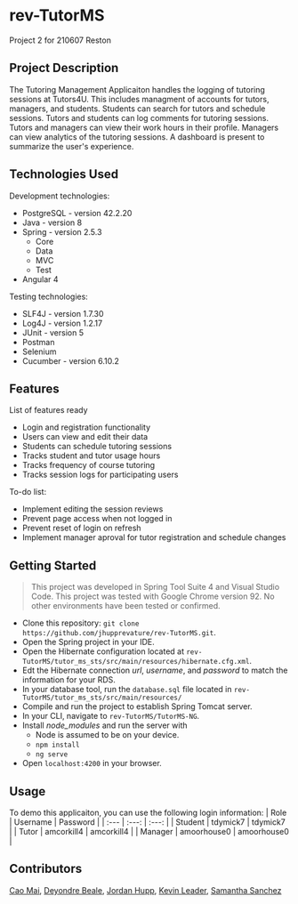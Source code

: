# rev-TutorMS
Project 2 for 210607 Reston

## Project Description
The Tutoring Management Applicaiton handles the logging of tutoring sessions at Tutors4U. This includes managment of accounts for tutors, managers, and students. Students can search for tutors and schedule sessions. Tutors and students can log comments for tutoring sessions. Tutors and managers can view their work hours in their profile. Managers can view analytics of the tutoring sessions. A dashboard is present to summarize the user's experience.


## Technologies Used

Development technologies:
* PostgreSQL - version 42.2.20
* Java - version 8
* Spring - version 2.5.3
    - Core
    - Data
    - MVC
    - Test
* Angular 4

Testing technologies:
* SLF4J - version 1.7.30
* Log4J -  version 1.2.17
* JUnit - version 5
* Postman
* Selenium 
* Cucumber - version 6.10.2


## Features

List of features ready
* Login and registration functionality
* Users can view and edit their data
* Students can schedule tutoring sessions
* Tracks student and tutor usage hours
* Tracks frequency of course tutoring
* Tracks session logs for participating users

To-do list:
* Implement editing the session reviews
* Prevent page access when not logged in
* Prevent reset of login on refresh
* Implement manager aproval for tutor registration and schedule changes

## Getting Started
   
> This project was developed in Spring Tool Suite 4 and Visual Studio Code.
> This project was tested with Google Chrome version 92.
> No other environments have been tested or confirmed.

- Clone this repository: `git clone https://github.com/jhupprevature/rev-TutorMS.git`.
- Open the Spring project in your IDE.
- Open the Hibernate configuration located at `rev-TutorMS/tutor_ms_sts/src/main/resources/hibernate.cfg.xml`.
- Edt the Hibernate connection *url*, *username*, and *password* to match the information for your RDS.
- In your database tool, run the `database.sql` file located in `rev-TutorMS/tutor_ms_sts/src/main/resources/`
- Compile and run the project to establish Spring Tomcat server.
- In your CLI, navigate to `rev-TutorMS/TutorMS-NG`.
- Install *node_modules* and run the server with
    * Node is assumed to be on your device.
    * `npm install` 
    * `ng serve`
- Open `localhost:4200` in your browser.


## Usage

To demo this applicaiton, you can use the following login information:
| Role  | Username  | Password  |
| :---   | :---:   | :---:   |
| Student  | tdymick7 | tdymick7 |
| Tutor | amcorkill4 | amcorkill4 |
| Manager | amoorhouse0 | amoorhouse0 |

## Contributors

[Cao Mai](https://github.com/caocmai), [Deyondre Beale](https://github.com/DeyondreBeale), [Jordan Hupp](https://github.com/jhupprevature), [Kevin Leader](https://github.com/kileader), [Samantha Sanchez](https://github.com/ssanchez19)